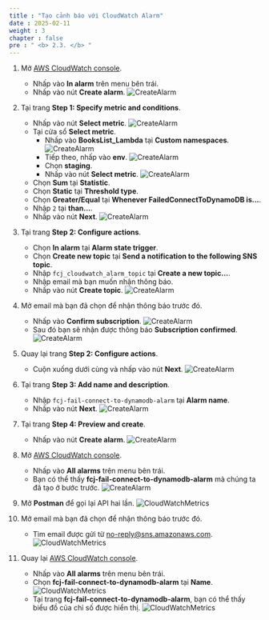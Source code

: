 ```yaml
---
title : "Tạo cảnh báo với CloudWatch Alarm"
date : 2025-02-11
weight : 3
chapter : false
pre : " <b> 2.3. </b> "
---
```


1. Mở [AWS CloudWatch console](https://us-east-1.console.aws.amazon.com/cloudwatch/home?region=us-east-1).
    - Nhấp vào **In alarm** trên menu bên trái.
    - Nhấp vào nút **Create alarm**.
      ![CreateAlarm](https://chaunguyen3rd.github.io/000085-Book-store-Tracing-and-monitoring-with-Xray-and-Cloudwatch/images/temp/1/23.png?width=90pc)

2. Tại trang **Step 1: Specify metric and conditions**.
    - Nhấp vào nút **Select metric**.
      ![CreateAlarm](https://chaunguyen3rd.github.io/000085-Book-store-Tracing-and-monitoring-with-Xray-and-Cloudwatch/images/temp/1/24.png?width=90pc)
    - Tại cửa sổ **Select metric**.
      - Nhấp vào **BooksList_Lambda** tại **Custom namespaces**.
        ![CreateAlarm](https://chaunguyen3rd.github.io/000085-Book-store-Tracing-and-monitoring-with-Xray-and-Cloudwatch/images/temp/1/25.png?width=90pc)
      - Tiếp theo, nhấp vào **env**.
        ![CreateAlarm](https://chaunguyen3rd.github.io/000085-Book-store-Tracing-and-monitoring-with-Xray-and-Cloudwatch/images/temp/1/26.png?width=90pc)
      - Chọn **staging**.
      - Nhấp vào nút **Select metric**.
        ![CreateAlarm](https://chaunguyen3rd.github.io/000085-Book-store-Tracing-and-monitoring-with-Xray-and-Cloudwatch/images/temp/1/27.png?width=90pc)
    - Chọn **Sum** tại **Statistic**.
    - Chọn **Static** tại **Threshold type**.
    - Chọn **Greater/Equal** tại **Whenever FailedConnectToDynamoDB is...**.
    - Nhập `2` tại **than...**.
    - Nhấp vào nút **Next**.
      ![CreateAlarm](https://chaunguyen3rd.github.io/000085-Book-store-Tracing-and-monitoring-with-Xray-and-Cloudwatch/images/temp/1/28.png?width=90pc)

3. Tại trang **Step 2: Configure actions**.
    - Chọn **In alarm** tại **Alarm state trigger**.
    - Chọn **Create new topic** tại **Send a notification to the following SNS topic**.
    - Nhập `fcj_cloudwatch_alarm_topic` tại **Create a new topic…**.
    - Nhập email mà bạn muốn nhận thông báo.
    - Nhấp vào nút **Create topic**.
      ![CreateAlarm](https://chaunguyen3rd.github.io/000085-Book-store-Tracing-and-monitoring-with-Xray-and-Cloudwatch/images/temp/1/29.png?width=90pc)

4. Mở email mà bạn đã chọn để nhận thông báo trước đó.
    - Nhấp vào **Confirm subscription**.
      ![CreateAlarm](https://chaunguyen3rd.github.io/000085-Book-store-Tracing-and-monitoring-with-Xray-and-Cloudwatch/images/temp/1/30.png?width=90pc)
    - Sau đó bạn sẽ nhận được thông báo **Subscription confirmed**.
      ![CreateAlarm](https://chaunguyen3rd.github.io/000085-Book-store-Tracing-and-monitoring-with-Xray-and-Cloudwatch/images/temp/1/31.png?width=90pc)

5. Quay lại trang **Step 2: Configure actions**.
    - Cuộn xuống dưới cùng và nhấp vào nút **Next**.
      ![CreateAlarm](https://chaunguyen3rd.github.io/000085-Book-store-Tracing-and-monitoring-with-Xray-and-Cloudwatch/images/temp/1/32.png?width=90pc)

6. Tại trang **Step 3: Add name and description**.
    - Nhập `fcj-fail-connect-to-dynamodb-alarm` tại **Alarm name**.
    - Nhấp vào nút **Next**.
      ![CreateAlarm](https://chaunguyen3rd.github.io/000085-Book-store-Tracing-and-monitoring-with-Xray-and-Cloudwatch/images/temp/1/33.png?width=90pc)

7. Tại trang **Step 4: Preview and create**.
    - Nhấp vào nút **Create alarm**.
      ![CreateAlarm](https://chaunguyen3rd.github.io/000085-Book-store-Tracing-and-monitoring-with-Xray-and-Cloudwatch/images/temp/1/34.png?width=90pc)

8. Mở [AWS CloudWatch console](https://us-east-1.console.aws.amazon.com/cloudwatch/home?region=us-east-1).
    - Nhấp vào **All alarms** trên menu bên trái.
    - Bạn có thể thấy **fcj-fail-connect-to-dynamodb-alarm** mà chúng ta đã tạo ở bước trước.
      ![CreateAlarm](https://chaunguyen3rd.github.io/000085-Book-store-Tracing-and-monitoring-with-Xray-and-Cloudwatch/images/temp/1/35.png?width=90pc)

9. Mở **Postman** để gọi lại API hai lần.
    ![CloudWatchMetrics](https://chaunguyen3rd.github.io/000085-Book-store-Tracing-and-monitoring-with-Xray-and-Cloudwatch/images/temp/1/9.png?width=90pc)

10. Mở email mà bạn đã chọn để nhận thông báo trước đó.
    - Tìm email được gửi từ <no-reply@sns.amazonaws.com>.
      ![CloudWatchMetrics](https://chaunguyen3rd.github.io/000085-Book-store-Tracing-and-monitoring-with-Xray-and-Cloudwatch/images/temp/1/36.png?width=90pc)

11. Quay lại [AWS CloudWatch console](https://us-east-1.console.aws.amazon.com/cloudwatch/home?region=us-east-1).
    - Nhấp vào **All alarms** trên menu bên trái.
    - Chọn **fcj-fail-connect-to-dynamodb-alarm** tại **Name**.
      ![CloudWatchMetrics](https://chaunguyen3rd.github.io/000085-Book-store-Tracing-and-monitoring-with-Xray-and-Cloudwatch/images/temp/1/37.png?width=90pc)
    - Tại trang **fcj-fail-connect-to-dynamodb-alarm**, bạn có thể thấy biểu đồ của chỉ số được hiển thị.
      ![CloudWatchMetrics](https://chaunguyen3rd.github.io/000085-Book-store-Tracing-and-monitoring-with-Xray-and-Cloudwatch/images/temp/1/38.png?width=90pc)
